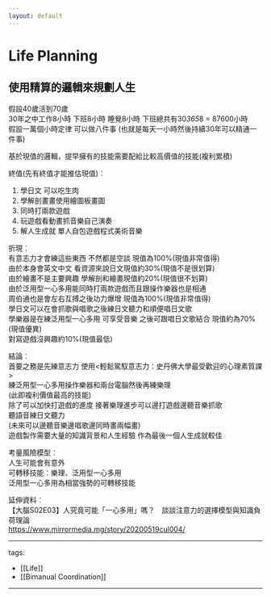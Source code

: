 ```yaml
---
layout: default
---
```

# Life Planning
  
## 使用精算的邏輯來規劃人生  
假設40歲活到70歲  
30年之中工作8小時 下班8小時 睡覺8小時 下班總共有30*365*8 = 87600小時  
假設一萬個小時定律 可以做八件事 (也就是每天一小時然後持續30年可以精通一件事)  
  
基於現值的邏輯，提早擁有的技能需要配給比較高價值的技能(複利累積)  
  
終值(先有終值才能推估現值)︰  
1. 學日文 可以吃生肉  
2. 學解剖畫畫使用繪圖板畫圖  
3. 同時打兩款遊戲  
4. 玩遊戲看動畫抓音樂自己演奏  
5. 解人生成就 單人自包遊戲程式美術音樂  
  
折現︰  
有意志力才會練這些東西 不然都是空談 現值為100%(現值非常值得)  
由於本身會英文中文 看資源來說日文現值約30%(現值不是很划算)  
由於繪畫不是主要興趣 學解剖和繪畫現值約20%(現值很不划算)  
由於泛用型一心多用能同時打兩款遊戲而且跟操作樂器也是相通  
周伯通也是會左右互搏之後功力爆增 現值為100%(現值非常值得)  
學日文可以在會抓歌與唱歌之後練日文聽力和順便唱日文歌  
學樂器是在練泛用型一心多用 可享受音樂 之後可跟唱日文歌結合 現值約為70%(現值優異)  
對寫遊戲沒興趣約10%(現值最低)  
  
結論︰  
首要之務是先練意志力 使用<輕鬆駕馭意志力：史丹佛大學最受歡迎的心理素質課>  
練泛用型一心多用操作樂器和兩台電腦然後再練樂理  
(此即複利價值最高的技能)  
除了可以加快打遊戲的進度 接著樂理進步可以邊打遊戲邊聽音樂抓歌  
聽語音練日文聽力  
(未來可以邊聽音樂邊唱歌邊同時畫兩幅畫)  
遊戲製作需要大量的知識背景和人生經驗 作為最後一個人生成就較佳  
  
考量風險模型︰  
人生可能會有意外  
可轉移技能︰樂理、泛用型一心多用  
泛用型一心多用為相當強勢的可轉移技能  
  
延伸資料︰  
【大腦S02E03】人究竟可能「一心多用」嗎？　談談注意力的選擇模型與知識負荷理論  
https://www.mirrormedia.mg/story/20200519cul004/  
  
---  
tags:  
  - [[Life]]  
  - [[Bimanual Coordination]]  
  
---  
  
  
